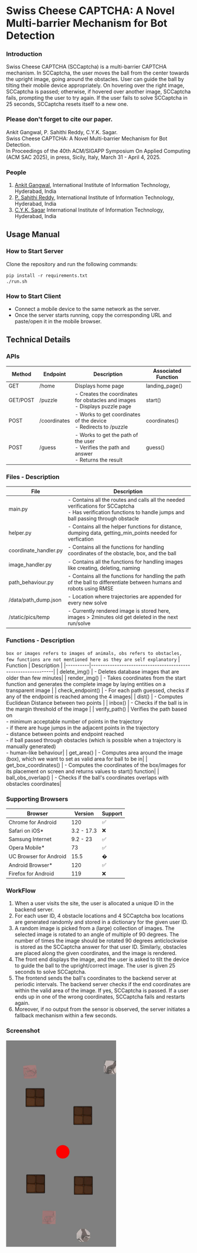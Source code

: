 # Swiss Cheese CAPTCHA: A Novel Multi-barrier Mechanism for Bot Detection

### Introduction
Swiss Cheese CAPTCHA (SCCaptcha) is a multi-barrier CAPTCHA mechanism. In SCCaptcha, the user moves the ball from the center towards the upright image, going around the obstacles. User can guide the ball by tilting their mobile device appropriately. On hovering over the right image, SCCaptcha is passed; otherwise, if hovered over another image, SCCaptcha fails, prompting the user to try again. If the user fails to solve SCCaptcha in 25 seconds, SCCaptcha resets itself to a new one.

### Please don't forget to cite our paper. 
Ankit Gangwal, P. Sahithi Reddy, C.Y.K. Sagar. <br>
Swiss Cheese CAPTCHA: A Novel Multi-barrier Mechanism for Bot Detection. <br>
In Proceedings of the 40th ACM/SIGAPP Symposium On Applied Computing <br>
(ACM SAC 2025), in press, Sicily, Italy, March 31 - April 4, 2025.<br>

### People 
1. <a href="https://ciaoankit.github.io/">Ankit Gangwal</a>, International Institute of Information Technology, Hyderabad, India<br/>
2. <a href="http://github.com/psahithireddy">P. Sahithi Reddy</a>, International Institute of Information Technology, Hyderabad, India<br/>
3. <a href="http://github.com/95ych">C.Y.K. Sagar</a> International Institute of Information Technology, Hyderabad, India

## Usage Manual

### How to Start Server
Clone the repository and run the following commands:
```
pip install -r requirements.txt
./run.sh
```
### How to Start Client
- Connect a mobile device to the same network as the server.
- Once the server starts running, copy the corresponding URL and paste/open it in the mobile browser.

## Technical Details
### APIs

| Method | Endpoint         | Description                                                  | Associated Function |
|--------|------------------|--------------------------------------------------------------|------------------|
| GET    | /home            | Displays home page                                            | landing_page() |
| GET/POST | /puzzle        | - Creates the coordinates for obstacles and images <br>- Displays puzzle page | start() |
| POST   | /coordinates     | - Works to get coordinates of the device<br>- Redirects to /puzzle | coordinates() |
| POST   | /guess           | - Works to get the path of the user<br>- Verifies the path and answer<br>- Returns the result | guess() |


### Files - Description
| File | Description                                                  |
|----------|--------------------------------------------------------------|
| main.py | - Contains all the routes and calls all the needed verifications for SCCaptcha <br>  - Has verification functions to handle jumps and ball passing through obstacle|
| helper.py | - Contains all the helper functions for distance, dumping data, getting_min_points needed for verfication|
|coordinate_handler.py| - Contains all the functions for handling coordinates of the obstacle, box, and the ball|
|image_handler.py| - Contains all the functions for handling images like creating, deleting, naming|
|path_behaviour.py| - Contains all the functions for handling the path of the ball to differentiate between humans and robots using RMSE|
| /data/path_dump.json| - Location where trajectories are appended for every new solve|
| /static/pics/temp | - Currently rendered image is stored here, images > 2minutes old get deleted in the next run/solve | 

### Functions - Description

`box or images refers to images of animals, obs refers to obstacles, few functions are not mentioned here as they are self explanatory`
| Function | Description                                                  |
|----------|--------------------------------------------------------------|
| delete_img() | - Deletes database images that are older than few minutes|
| render_img() | - Takes coordinates from the start function and generates the complete image by laying entities on a transparent image |
| check_endpoint() | - For each path guessed, checks if any of the endpoint is reached among the 4 images|
| dist() | - Computes Euclidean Distance between two points  |
| inbox() | - Checks if the ball is in the margin threshold of the image |
| verify_path() | Verifies the path based on<br> - minimum acceptable number of points in the trajectory <br> - if there are huge jumps in the adjacent points in the trajectory <br> - distance between points and endpoint reached  <br> - if ball passed through obstacles (which is possible when a trajectory is manually generated)  <br> - human-like behaviour|
| get_area() | - Computes area around the image (box), which we want to set as valid area for ball to be in|
| get_box_coordinates() | - Computes the coordinates of the box/images for its placement on screen and returns values to start() function|
| ball_obs_overlap() | - Checks if the ball's coordinates overlaps with obstacles coordinates|



### Supporting Browsers

| Browser |Version | Support |
|------------|--------------|---------------------------------|
|Chrome for Android |120|&#x2705;|
|Safari on iOS* | 3.2 - 17.3 | ❌|
|Samsung Internet | 9.2 - 23 | &#x2705;
|Opera Mobile* | 73 | &#x2705;
|UC Browser for Android | 15.5 | &#xFFFD;|
|Android Browser* | 120 | &#x2705;
|Firefox for Android| 119 | ❌|


### WorkFlow
1. When a user visits the site, the user is allocated a unique ID in the backend server.
2. For each user ID, 4 obstacle locations and 4 SCCaptcha box locations are generated randomly and stored in a dictionary for the given user ID. 
3. A random image is picked from a (large) collection of images. The selected image is rotated to an angle of multiple of 90 degrees. The number of times the image should be rotated 90 degrees anticlockwise is stored as the SCCaptcha answer for that user ID. Similarly, obstacles are placed along the given coordinates, and the image is rendered.
4. The front end displays the image, and the user is asked to tilt the device to guide the ball to the upright/correct image. The user is given 25 seconds to solve SCCaptcha.
5. The frontend sends the ball's coordinates to the backend server at periodic intervals. The backend server checks if the end coordinates are within the valid area of the image. If yes, SCCaptcha is passed. If a user ends up in one of the wrong coordinates, SCCaptcha fails and restarts again.
6. Moreover, if no output from the sensor is observed, the server initiates a fallback mechanism within a few seconds.

### Screenshot
<img src="./captcha_design.jpeg" alt="Alt text" width="300">
